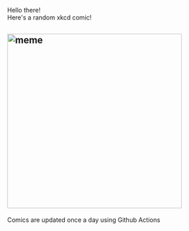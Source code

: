 Hello there! <br>Here's a random xkcd comic!<br>
## <img src="https://imgs.xkcd.com/comics/seismograph.png" alt="meme" width="400"/><br>
Comics are updated once a day using Github Actions
